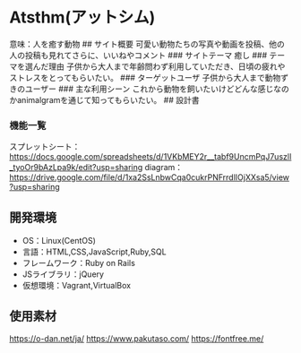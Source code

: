 # Atsthm(アットシム)
<animal that soothes the human mind>
意味：人を癒す動物
## サイト概要
可愛い動物たちの写真や動画を投稿、他の人の投稿も見れてさらに、いいねやコメント
### サイトテーマ
癒し
### テーマを選んだ理由
子供から大人まで年齢問わず利用していただき、日頃の疲れやストレスをとってもらいたい。
### ターゲットユーザ
子供から大人まで動物ずきのユーザー
### 主な利用シーン
これから動物を飼いたいけどどんな感じなのかanimalgramを通じて知ってもらいたい。
## 設計書

### 機能一覧
スプレットシート：　https://docs.google.com/spreadsheets/d/1VKbMEY2r__tabf9UncmPqJ7uszlI_tyoOr9bAzLpa9k/edit?usp=sharing
diagram：　https://drive.google.com/file/d/1xa2SsLnbwCqa0cukrPNFrrdlIOjXXsa5/view?usp=sharing
## 開発環境
- OS：Linux(CentOS)
- 言語：HTML,CSS,JavaScript,Ruby,SQL
- フレームワーク：Ruby on Rails
- JSライブラリ：jQuery
- 仮想環境：Vagrant,VirtualBox

## 使用素材
https://o-dan.net/ja/
https://www.pakutaso.com/
https://fontfree.me/

